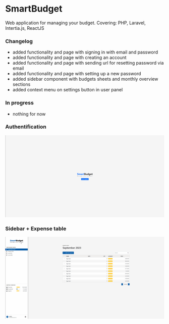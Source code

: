 # SmartBudget
Web application for managing your budget. Covering: PHP, Laravel, Intertia.js, ReactJS

### Changelog
- added functionality and page with signing in with email and password
- added functionality and page with creating an account
- added functionality and page with sending url for resetting password via email
- added functionality and page with setting up a new password
- added sidebar component with budgets sheets and monthly overview sections
- added context menu on settings button in user panel

###  In progress
- nothing for now

### Authentification
![Authentication showcase](.github/images/auth.gif "Authentication showcase")

### Sidebar + Expense table
![SmartBudget showcase](.github/images/smartbudget.gif "SmartBudget showcase")
